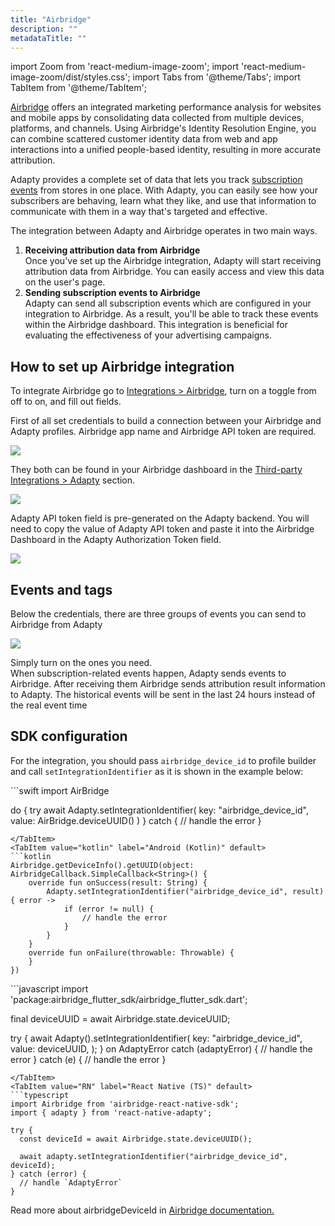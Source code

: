 ```yaml
---
title: "Airbridge"
description: ""
metadataTitle: ""
---
```


import Zoom from 'react-medium-image-zoom';
import 'react-medium-image-zoom/dist/styles.css';
import Tabs from '@theme/Tabs';
import TabItem from '@theme/TabItem'; 

[Airbridge](https://www.airbridge.io/) offers an integrated marketing performance analysis for websites and mobile apps by consolidating data collected from multiple devices, platforms, and channels. Using Airbridge's Identity Resolution Engine, you can combine scattered customer identity data from web and app interactions into a unified people-based identity, resulting in more accurate attribution.

Adapty provides a complete set of data that lets you track [subscription events](events) from stores in one place. With Adapty, you can easily see how your subscribers are behaving, learn what they like, and use that information to communicate with them in a way that's targeted and effective. 

The integration between Adapty and Airbridge operates in two main ways.

1. **Receiving attribution data from Airbridge**  
   Once you've set up the Airbridge integration, Adapty will start receiving attribution data from Airbridge. You can easily access and view this data on the user's page.
2. **Sending subscription events to Airbridge**  
   Adapty can send all subscription events which are configured in your integration to Airbridge. As a result, you'll be able to track these events within the Airbridge dashboard. This integration is beneficial for evaluating the effectiveness of your advertising campaigns.

## How to set up Airbridge integration

To integrate Airbridge go to [Integrations > Airbridge](https://app.adapty.io/integrations/airbridge), turn on a toggle from off to on, and fill out fields.

First of all set credentials to build a connection between your Airbridge and Adapty profiles. Airbridge app name and Airbridge API token are required. 


<Zoom>
  <img src={require('./img/2b31d90-Untitled-1_1.webp').default}
  style={{
    border: '1px solid #727272', /* border width and color */
    width: '700px', /* image width */
    display: 'block', /* for alignment */
    margin: '0 auto' /* center alignment */
  }}
/>
</Zoom>





They both can be found in your Airbridge dashboard in the [Third-party Integrations > Adapty](https://app.airbridge.io/app/testad/integrations/third-party/adapty) section. 


<Zoom>
  <img src={require('./img/5a2f627-Screenshot_2023-02-21_at_11.19.29_AM.webp').default}
  style={{
    border: '1px solid #727272', /* border width and color */
    width: '700px', /* image width */
    display: 'block', /* for alignment */
    margin: '0 auto' /* center alignment */
  }}
/>
</Zoom>





Adapty API token field is pre-generated on the Adapty backend. You will need to copy the value of Adapty API token and paste it into the Airbridge Dashboard in the Adapty Authorization Token field.


<Zoom>
  <img src={require('./img/ff422d1-CleanShot_2023-03-01_at_17.11.412x.webp').default}
  style={{
    border: '1px solid #727272', /* border width and color */
    width: '700px', /* image width */
    display: 'block', /* for alignment */
    margin: '0 auto' /* center alignment */
  }}
/>
</Zoom>





## Events and tags

Below the credentials, there are three groups of events you can send to Airbridge from Adapty


<Zoom>
  <img src={require('./img/eb4e3a9-CleanShot_2023-08-22_at_13.58.472x.webp').default}
  style={{
    border: '1px solid #727272', /* border width and color */
    width: '700px', /* image width */
    display: 'block', /* for alignment */
    margin: '0 auto' /* center alignment */
  }}
/>
</Zoom>





Simply turn on the ones you need.  
When subscription-related events happen, Adapty sends events to Airbridge. After receiving them Airbridge sends attribution result information to Adapty. The historical events will be sent in the last 24 hours instead of the real event time

## SDK configuration

For the integration, you should pass `airbridge_device_id` to profile builder and call `setIntegrationIdentifier` as it is shown in the example below: 

<Tabs groupId="airbridge">
<TabItem value="Swift" label="iOS (Swift)" default>
```swift 
import AirBridge

do {
    try await Adapty.setIntegrationIdentifier(
        key: "airbridge_device_id", 
        value: AirBridge.deviceUUID()
    )
} catch {
    // handle the error
}
```
</TabItem>
<TabItem value="kotlin" label="Android (Kotlin)" default>
```kotlin 
Airbridge.getDeviceInfo().getUUID(object: AirbridgeCallback.SimpleCallback<String>() {
    override fun onSuccess(result: String) {
        Adapty.setIntegrationIdentifier("airbridge_device_id", result) { error ->
            if (error != null) {
                // handle the error
            }
        }
    }
    override fun onFailure(throwable: Throwable) {
    }
})
```
</TabItem>
<TabItem value="Flutter" label="Flutter (Dart)" default>
```javascript
import 'package:airbridge_flutter_sdk/airbridge_flutter_sdk.dart';

final deviceUUID = await Airbridge.state.deviceUUID;

try {
    await Adapty().setIntegrationIdentifier(
        key: "airbridge_device_id", 
        value: deviceUUID,
    );
} on AdaptyError catch (adaptyError) {
    // handle the error
} catch (e) {
    // handle the error
}
```
</TabItem>
<TabItem value="RN" label="React Native (TS)" default>
```typescript 
import Airbridge from 'airbridge-react-native-sdk';
import { adapty } from 'react-native-adapty';

try {
  const deviceId = await Airbridge.state.deviceUUID();

  await adapty.setIntegrationIdentifier("airbridge_device_id", deviceId);
} catch (error) {
  // handle `AdaptyError`
}
```
</TabItem>
</Tabs>

Read more about airbridgeDeviceId in [Airbridge documentation.](https://developers.airbridge.io/v1.1-en/docs/airbridge-device-id)